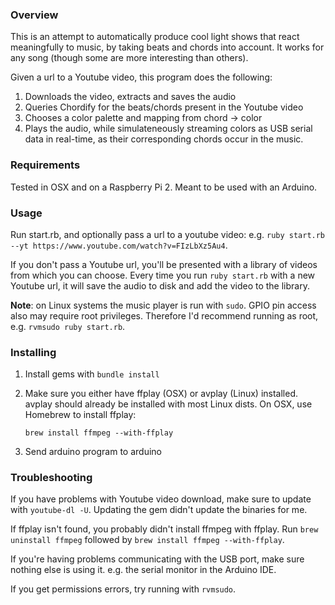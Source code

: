 ### Overview

This is an attempt to automatically produce cool light shows that react meaningfully to music, by taking beats and chords into account.  It works for any song (though some are more interesting than others).  

Given a url to a Youtube video, this program does the following:

1.  Downloads the video, extracts and saves the audio
2.  Queries Chordify for the beats/chords present in the Youtube video
3.  Chooses a color palette and mapping from chord -> color
4.  Plays the audio, while simulateneously streaming colors as USB serial data in real-time, as their corresponding chords occur in the music.

### Requirements

Tested in OSX and on a Raspberry Pi 2.  Meant to be used with an Arduino.

### Usage

Run start.rb, and optionally pass a url to a youtube video: e.g. `ruby start.rb --yt https://www.youtube.com/watch?v=FIzLbXz5Au4`.

If you don't pass a Youtube url, you'll be presented with a library of videos from which you can choose.  Every time you run `ruby start.rb` with a new Youtube url, it will save the audio to disk and add the video to the library.


__Note__: on Linux systems the music player is run with `sudo`.  GPIO pin access also may require root privileges.  Therefore I'd recommend running as root, e.g. `rvmsudo ruby start.rb`.

### Installing

1.  Install gems with `bundle install`
2.  Make sure you either have ffplay (OSX) or avplay (Linux) installed.  avplay should already be installed with most Linux dists.  On OSX, use Homebrew to install ffplay:

		brew install ffmpeg --with-ffplay

3.  Send arduino program to arduino

### Troubleshooting

If you have problems with Youtube video download, make sure to update with `youtube-dl -U`.  Updating the gem didn't update the binaries for me.

If ffplay isn't found, you probably didn't install ffmpeg with ffplay.  Run `brew uninstall ffmpeg` followed by `brew install ffmpeg --with-ffplay`.

If you're having problems communicating with the USB port, make sure nothing else is using it.  e.g. the serial monitor in the Arduino IDE.

If you get permissions errors, try running with `rvmsudo`.
